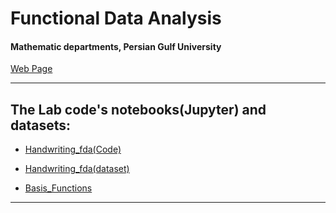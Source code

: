   
  
# Functional Data Analysis
#### Mathematic departments, Persian Gulf University
 
[Web Page](https://haghbinh.github.io/FDA/) 

---

## The Lab code's notebooks(Jupyter) and datasets:
- [Handwriting_fda(Code)](https://nbviewer.jupyter.org/github/haghbinh/FDA/blob/gh-pages/handwriting_dataset.ipynb) 

- [Handwriting_fda(dataset)](https://github.com/haghbinh/FDA/tree/gh-pages/Data/Handwriting_data) 

- [Basis_Functions](https://nbviewer.jupyter.org/github/haghbinh/FDA/blob/gh-pages/basis_functions.ipynb) 


---
